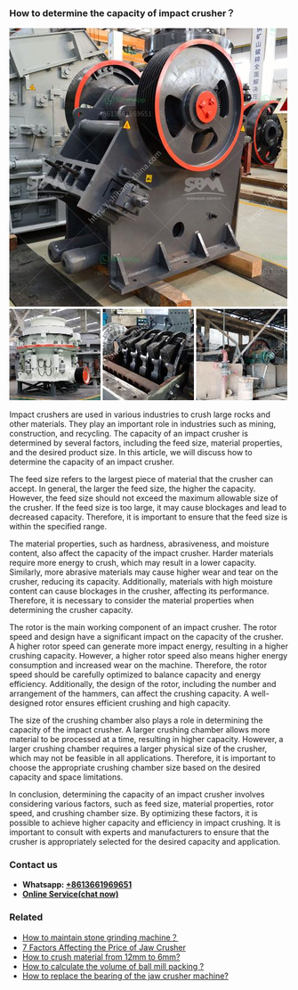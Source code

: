 <h3>How to determine the capacity of impact crusher？</h3><img src='1701745219.jpg' alt=''><p>Impact crushers are used in various industries to crush large rocks and other materials. They play an important role in industries such as mining, construction, and recycling. The capacity of an impact crusher is determined by several factors, including the feed size, material properties, and the desired product size. In this article, we will discuss how to determine the capacity of an impact crusher.</p><p>The feed size refers to the largest piece of material that the crusher can accept. In general, the larger the feed size, the higher the capacity. However, the feed size should not exceed the maximum allowable size of the crusher. If the feed size is too large, it may cause blockages and lead to decreased capacity. Therefore, it is important to ensure that the feed size is within the specified range.</p><p>The material properties, such as hardness, abrasiveness, and moisture content, also affect the capacity of the impact crusher. Harder materials require more energy to crush, which may result in a lower capacity. Similarly, more abrasive materials may cause higher wear and tear on the crusher, reducing its capacity. Additionally, materials with high moisture content can cause blockages in the crusher, affecting its performance. Therefore, it is necessary to consider the material properties when determining the crusher capacity.</p><p>The rotor is the main working component of an impact crusher. The rotor speed and design have a significant impact on the capacity of the crusher. A higher rotor speed can generate more impact energy, resulting in a higher crushing capacity. However, a higher rotor speed also means higher energy consumption and increased wear on the machine. Therefore, the rotor speed should be carefully optimized to balance capacity and energy efficiency. Additionally, the design of the rotor, including the number and arrangement of the hammers, can affect the crushing capacity. A well-designed rotor ensures efficient crushing and high capacity.</p><p>The size of the crushing chamber also plays a role in determining the capacity of the impact crusher. A larger crushing chamber allows more material to be processed at a time, resulting in higher capacity. However, a larger crushing chamber requires a larger physical size of the crusher, which may not be feasible in all applications. Therefore, it is important to choose the appropriate crushing chamber size based on the desired capacity and space limitations.</p><p>In conclusion, determining the capacity of an impact crusher involves considering various factors, such as feed size, material properties, rotor speed, and crushing chamber size. By optimizing these factors, it is possible to achieve higher capacity and efficiency in impact crushing. It is important to consult with experts and manufacturers to ensure that the crusher is appropriately selected for the desired capacity and application.</p><h3>Contact us</h3><ul><li><strong>Whatsapp:&nbsp;<a href="https://wa.me/8613661969651">+8613661969651</a></strong></li><li><a href="https://swt.shibang-china.com/?git&amp;zhl&amp;How to determine the capacity of impact crusher？"><strong>Online Service(chat now)</strong></a></li></ul><h3>Related</h3><ul><li><a href='How to maintain stone grinding machine？.md'>How to maintain stone grinding machine？</a></li><li><a href='7 Factors Affecting the Price of Jaw Crusher.md'>7 Factors Affecting the Price of Jaw Crusher</a></li><li><a href='How to crush material from 12mm to 6mm.md'>How to crush material from 12mm to 6mm?</a></li><li><a href='How to calculate the volume of ball mill packing .md'>How to calculate the volume of ball mill packing ?</a></li><li><a href='How to replace the bearing of the jaw crusher machine.md'>How to replace the bearing of the jaw crusher machine?</a></li></ul>